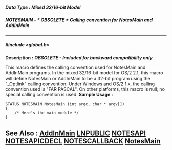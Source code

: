 ##### Data Type : Mixed 32/16-bit Model
##### NOTESMAIN - * OBSOLETE * Calling convention for NotesMain and AddInMain
---
##### #include <global.h>
**Description :**
***OBSOLETE - Included for backward compatibility only***

This macro defines the calling convention used for NotesMain and AddInMain 
programs.  In the mixed 32/16-bit model for OS/2 2.1, this macro will define 
NotesMain or AddInMain to be a 32-bit program using the "_Optlink" calling 
convention.  Under Windows and OS/2 1.x, the calling convention used is "FAR 
PASCAL".  On other platforms, this macro is null;  no special calling 
convention is used.
**Sample Usage :**
```
STATUS NOTESMAIN NotesMain (int argc, char * argv[])
{
    /* Here's the main module */
}
```
**See Also :**
[AddInMain](D:/md_files/AddInMain.md)
[LNPUBLIC](D:/md_files/LNPUBLIC.md)
[NOTESAPI](D:/md_files/NOTESAPI.md)
[NOTESAPICDECL](D:/md_files/NOTESAPICDECL.md)
[NOTESCALLBACK](D:/md_files/NOTESCALLBACK.md)
[NotesMain](D:/md_files/NotesMain.md)
---
